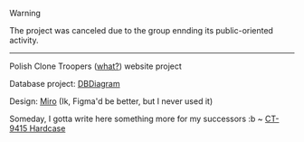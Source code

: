 > [!WARNING]  
> The project was canceled due to the group ennding its public-oriented activity.

--- 

Polish Clone Troopers ([what?](https://instagram.com/polishclonetroopers)) website project

Database project: [DBDiagram](https://dbdiagram.io/d/Project-Convor-665c676ab65d933879486eba)

Design: [Miro](https://miro.com/app/board/uXjVKEMYb0s=/?share_link_id=989314112650) (Ik, Figma'd be better, but I never used it) 

Someday, I gotta write here something more for my successors :b 
~ [CT-9415 Hardcase](https://github.com/RybazPuszczy)
